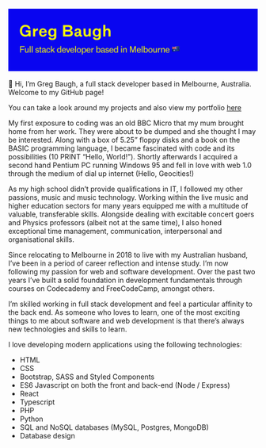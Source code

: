 ![](/GBaugh.jpg)

👋 Hi, I’m Greg Baugh, a full stack developer based in Melbourne, Australia. Welcome to my GitHub page!

You can take a look around my projects and also view my portfolio [here](https://gregbaughdev.github.io/index.html)

My first exposure to coding was an old BBC Micro that my mum brought home from her work. They were about to be dumped and she thought I may be interested. Along with a box of 5.25” floppy disks and a book on the BASIC programming language, I became fascinated with code and its possibilities (10 PRINT “Hello, World!”). Shortly afterwards I acquired a second hand Pentium PC running Windows 95 and fell in love with web 1.0 through the medium of dial up internet (Hello, Geocities!)

As my high school didn’t provide qualifications in IT, I followed my other passions, music and music technology. Working within the live music and higher education sectors for many years equipped me with a multitude of valuable, transferable skills. Alongside dealing with excitable concert goers and Physics professors (albeit not at the same time), I also honed exceptional time management, communication, interpersonal and organisational skills.

Since relocating to Melbourne in 2018 to live with my Australian husband, I’ve been in a period of career reflection and intense study. I’m now following my passion for web and software development. Over the past two years I’ve built a solid foundation in development fundamentals through courses on Codecademy and FreeCodeCamp, amongst others.

I’m skilled working in full stack development and feel a particular affinity to the back end. As someone who loves to learn, one of the most exciting things to me about software and web development is that there’s always new technologies and skills to learn.

I love developing modern applications using the following technologies:
- HTML
- CSS
- Bootstrap, SASS and Styled Components
- ES6 Javascript on both the front and back-end (Node / Express)
- React
- Typescript
- PHP
- Python
- SQL and NoSQL databases (MySQL, Postgres, MongoDB)
- Database design
